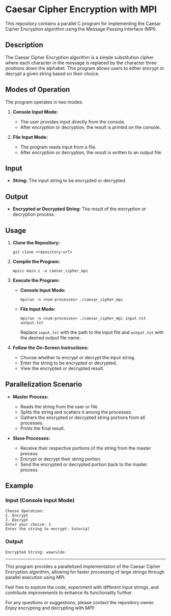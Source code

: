 # Caesar Cipher Encryption with MPI

This repository contains a parallel C program for implementing the Caesar Cipher Encryption algorithm using the Message Passing Interface (MPI).

## Description

The Caesar Cipher Encryption algorithm is a simple substitution cipher where each character in the message is replaced by the character three positions down the alphabet. This program allows users to either encrypt or decrypt a given string based on their choice.

## Modes of Operation

The program operates in two modes:

1. **Console Input Mode:**
   - The user provides input directly from the console.
   - After encryption or decryption, the result is printed on the console.

2. **File Input Mode:**
   - The program reads input from a file.
   - After encryption or decryption, the result is written to an output file.

## Input

- **String:** The input string to be encrypted or decrypted.

## Output

- **Encrypted or Decrypted String:** The result of the encryption or decryption process.

## Usage

1. **Clone the Repository:**
   ```
   git clone <repository-url>
   ```

2. **Compile the Program:**
   ```
   mpicc main.c -o caesar_cipher_mpi
   ```

3. **Execute the Program:**
   - **Console Input Mode:**
     ```
     mpirun -n <num-processes> ./caesar_cipher_mpi
     ```

   - **File Input Mode:**
     ```
     mpirun -n <num-processes> ./caesar_cipher_mpi input.txt output.txt
     ```
     Replace `input.txt` with the path to the input file and `output.txt` with the desired output file name.

4. **Follow the On-Screen Instructions:**
   - Choose whether to encrypt or decrypt the input string.
   - Enter the string to be encrypted or decrypted.
   - View the encrypted or decrypted result.

## Parallelization Scenario

- **Master Process:**
  - Reads the string from the user or file.
  - Splits the string and scatters it among the processes.
  - Gathers the encrypted or decrypted string portions from all processes.
  - Prints the final result.

- **Slave Processes:**
  - Receive their respective portions of the string from the master process.
  - Encrypt or decrypt their string portion.
  - Send the encrypted or decrypted portion back to the master process.

## Example

### Input (Console Input Mode)
```
Choose Operation:
1. Encrypt
2. Decrypt
Enter your choice: 1
Enter the string to encrypt: tutorial
```

### Output
```
Encrypted String: wxwruldo
```

---

This program provides a parallelized implementation of the Caesar Cipher Encryption algorithm, allowing for faster processing of large strings through parallel execution using MPI.

Feel free to explore the code, experiment with different input strings, and contribute improvements to enhance its functionality further.

For any questions or suggestions, please contact the repository owner. Enjoy encrypting and decrypting with MPI!

